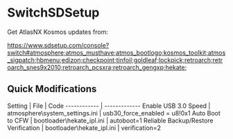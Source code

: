 # SwitchSDSetup
Get AtlasNX Kosmos updates from:

https://www.sdsetup.com/console?switch#atmosphere;atmos_musthave;atmos_bootlogo;kosmos_toolkit;atmos_sigpatch;hbmenu;edizon;checkpoint;tinfoil;goldleaf;lockpick;retroarch;retroarch_snes9x2010;retroarch_pcsxra;retroarch_gengxp;hekate;

## Quick Modifications
Setting | File | Code
------------ | -------------
Enable USB 3.0 Speed | atmosphere\system_settings.ini | usb30_force_enabled = u8!0x1
Auto Boot to CFW | bootloader\hekate_ipl.ini | autoboot=1
Reliable Backup/Restore Verification | bootloader\hekate_ipl.ini | verification=2